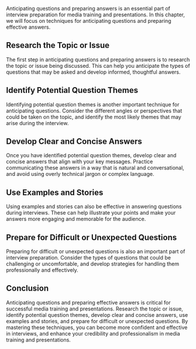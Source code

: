 
Anticipating questions and preparing answers is an essential part of interview preparation for media training and presentations. In this chapter, we will focus on techniques for anticipating questions and preparing effective answers.

Research the Topic or Issue
---------------------------

The first step in anticipating questions and preparing answers is to research the topic or issue being discussed. This can help you anticipate the types of questions that may be asked and develop informed, thoughtful answers.

Identify Potential Question Themes
----------------------------------

Identifying potential question themes is another important technique for anticipating questions. Consider the different angles or perspectives that could be taken on the topic, and identify the most likely themes that may arise during the interview.

Develop Clear and Concise Answers
---------------------------------

Once you have identified potential question themes, develop clear and concise answers that align with your key messages. Practice communicating these answers in a way that is natural and conversational, and avoid using overly technical jargon or complex language.

Use Examples and Stories
------------------------

Using examples and stories can also be effective in answering questions during interviews. These can help illustrate your points and make your answers more engaging and memorable for the audience.

Prepare for Difficult or Unexpected Questions
---------------------------------------------

Preparing for difficult or unexpected questions is also an important part of interview preparation. Consider the types of questions that could be challenging or uncomfortable, and develop strategies for handling them professionally and effectively.

Conclusion
----------

Anticipating questions and preparing effective answers is critical for successful media training and presentations. Research the topic or issue, identify potential question themes, develop clear and concise answers, use examples and stories, and prepare for difficult or unexpected questions. By mastering these techniques, you can become more confident and effective in interviews, and enhance your credibility and professionalism in media training and presentations.
